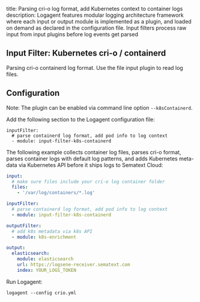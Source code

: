 title: Parsing cri-o log format, add Kubernetes context to container logs 
description: Logagent features modular logging architecture framework where each input or output module is implemented as a plugin, and loaded on demand as declared in the configuration file. Input filters process raw input from input plugins before log events get parsed 

## Input Filter: Kubernetes cri-o / containerd  

Parsing cri-o containerd log format. Use the file input plugin to read log files. 

## Configuration 

Note: The plugin can be enabled via command line option `--k8sContainerd`.

Add the following section to the Logagent configuration file:  

```
inputFilter:
  # parse containerd log format, add pod info to log context 
  - module: input-filter-k8s-containerd
```

The following example collects container log files, parses cri-o format, parses container logs with default log patterns, and adds Kubernetes meta-data via Kubernetes API before it ships logs to Sematext Cloud: 

```yaml
input: 
  # make sure files include your cri-o log container folder 
  files:
    - '/var/log/containers/*.log'

inputFilter:
  # parse containerd log format, add pod info to log context 
  - module: input-filter-k8s-containerd

outputFilter:
  # add k8s metadata via k8s API 
  - module: k8s-enrichment 

output:
  elasticsearch:
    module: elasticsearch
    url: https://logsene-receiver.sematext.com
    index: YOUR_LOGS_TOKEN

```


Run Logagent: 
```
logagent --config crio.yml 
```
